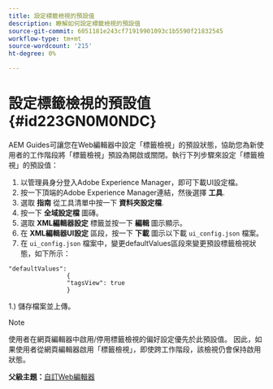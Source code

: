 ```yaml
---
title: 設定標籤檢視的預設值
description: 瞭解如何設定標籤檢視的預設值
source-git-commit: 6051181e243cf71919901093c1b5590f21832545
workflow-type: tm+mt
source-wordcount: '215'
ht-degree: 0%

---
```



# 設定標籤檢視的預設值 {#id223GN0M0NDC}

AEM Guides可讓您在Web編輯器中設定「標籤檢視」的預設狀態，協助您為新使用者的工作階段將「標籤檢視」預設為開啟或關閉。執行下列步驟來設定「標籤檢視」的預設值：

1. 以管理員身分登入Adobe Experience Manager，即可下載UI設定檔。
1. 按一下頂端的Adobe Experience Manager連結，然後選擇 **工具**.
1. 選取 **指南** 從工具清單中按一下 **資料夾設定檔**.
1. 按一下 **全域設定檔** 圖磚。
1. 選取 **XML編輯器設定** 標籤並按一下 **編輯** 圖示顯示。
1. 在 **XML編輯器UI設定** 區段，按一下 **下載** 圖示以下載 `ui_config.json` 檔案。
1. 在 `ui_config.json` 檔案中，變更defaultValues區段來變更預設標籤檢視狀態，如下所示：

```
"defaultValues":
                {
                "tagsView": true
                }
```

1.) 儲存檔案並上傳。

>[!NOTE]
>
> 使用者在網頁編輯器中啟用/停用標籤檢視的偏好設定優先於此預設值。 因此，如果使用者從網頁編輯器啟用「標籤檢視」，即使跨工作階段，該檢視仍會保持啟用狀態。

**父級主題：**[&#x200B;自訂Web編輯器](conf-web-editor.md)

